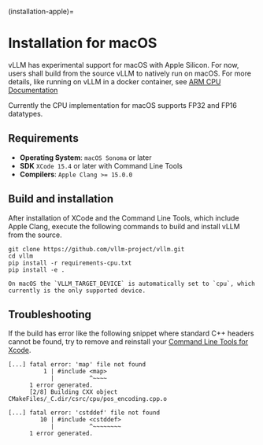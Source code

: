 (installation-apple)=

# Installation for macOS

vLLM has experimental support for macOS with Apple Silicon. For now, users shall build from the source vLLM to natively run on macOS. For more details, like running on vLLM in a docker container, see [ARM CPU Documentation](installation-arm)

Currently the CPU implementation for macOS supports FP32 and FP16 datatypes.

## Requirements

- **Operating System**: `macOS Sonoma` or later
- **SDK** `XCode 15.4` or later with Command Line Tools
- **Compilers**: `Apple Clang >= 15.0.0`

<!-- (arm-backend-quick-start-dockerfile)= -->

## Build and installation

After installation of XCode and the Command Line Tools, which include Apple Clang, execute the following commands to build and install vLLM from the source.

```console
git clone https://github.com/vllm-project/vllm.git
cd vllm
pip install -r requirements-cpu.txt
pip install -e . 
```

```{note}
On macOS the `VLLM_TARGET_DEVICE` is automatically set to `cpu`, which currently is the only supported device.
```

## Troubleshooting

If the build has error like the following snippet where standard C++ headers cannot be found, try to remove and reinstall your
[Command Line Tools for Xcode](https://developer.apple.com/download/all/).

```text
[...] fatal error: 'map' file not found
          1 | #include <map>
            |          ^~~~~
      1 error generated.
      [2/8] Building CXX object CMakeFiles/_C.dir/csrc/cpu/pos_encoding.cpp.o

[...] fatal error: 'cstddef' file not found
         10 | #include <cstddef>
            |          ^~~~~~~~~
      1 error generated.
```
